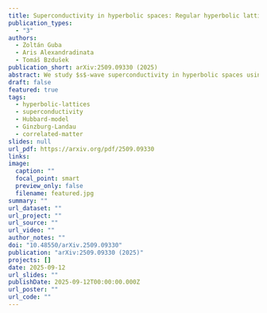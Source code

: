 ```yaml
---
title: Superconductivity in hyperbolic spaces: Regular hyperbolic lattices and Ginzburg-Landau theory
publication_types:
  - "3"
authors:
  - Zoltán Guba
  - Aris Alexandradinata
  - Tomáš Bzdušek
publication_short: arXiv:2509.09330 (2025)
abstract: We study $s$-wave superconductivity in hyperbolic spaces using the Bogoliubov-de Gennes theory for discrete hyperbolic lattices and the Ginzburg-Landau theory for the continuous hyperbolic plane. Hyperbolic lattices maintain a finite fraction of boundary sites regardless of system size, thus fundamentally altering superconductivity through enhanced boundary effects absent in flat space. Within the BCS framework for hyperbolic lattices, uniform systems reproduce standard bulk behavior, whereas finite systems with open boundaries, studied through exact diagonalization and Cayley-tree approximations, exhibit boundary-enhanced superconductivity and boundary-only superconducting states that persist above the bulk critical temperature. Numerical studies further reveal that boundary termination critically determines superconducting properties; in particular, rough boundaries with dangling bonds generate zero-energy modes that raise critical temperatures by several times relative to smooth boundaries. Turning to the complementary Ginzburg-Landau analysis of the hyperbolic plane, we find that finite geometries permit radial variations of the condensate absent in infinite space. Owing to the interplay between coherence length and curvature radius, the theory exhibits two types of superconductivity even without magnetic fields, with vortices replaced by lines of vanishing order parameter in the nontrivial type. Our findings establish hyperbolic geometry as a platform for engineering boundary-controlled superconductivity, opening new directions for physics in curved spaces in condensed matter and holography.
draft: false
featured: true
tags:
  - hyperbolic-lattices
  - superconductivity
  - Hubbard-model
  - Ginzburg-Landau
  - correlated-matter
slides: null
url_pdf: https://arxiv.org/pdf/2509.09330
links:
image:
  caption: ""
  focal_point: smart
  preview_only: false
  filename: featured.jpg
summary: ""
url_dataset: ""
url_project: ""
url_source: ""
url_video: ""
author_notes: ""
doi: "10.48550/arXiv.2509.09330"
publication: "arXiv:2509.09330 (2025)"
projects: []
date: 2025-09-12
url_slides: ""
publishDate: 2025-09-12T00:00:00.000Z
url_poster: ""
url_code: ""
---
```

